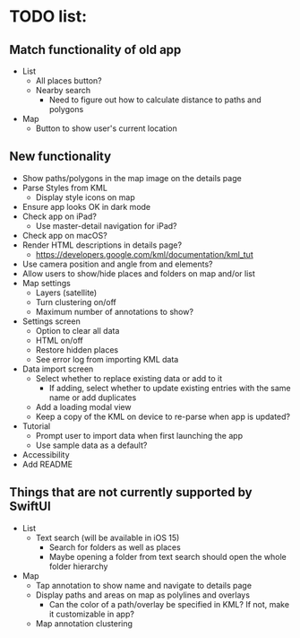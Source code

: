TODO list:
==========

Match functionality of old app
------------------------------
- List
    - All places button?
    - Nearby search
        - Need to figure out how to calculate distance to paths and polygons
- Map
    - Button to show user's current location

New functionality
-----------------
- Show paths/polygons in the map image on the details page
- Parse Styles from KML
    - Display style icons on map
- Ensure app looks OK in dark mode
- Check app on iPad?
    - Use master-detail navigation for iPad?
- Check app on macOS?
- Render HTML descriptions in details page?
    - https://developers.google.com/kml/documentation/kml_tut
- Use camera position and angle from <Camera> and <LookAt> elements?
- Allow users to show/hide places and folders on map and/or list
- Map settings
    - Layers (satellite)
    - Turn clustering on/off
    - Maximum number of annotations to show?
- Settings screen
    - Option to clear all data
    - HTML on/off
    - Restore hidden places
    - See error log from importing KML data
- Data import screen
    - Select whether to replace existing data or add to it
        - If adding, select whether to update existing entries with the same name or add duplicates
    - Add a loading modal view
    - Keep a copy of the KML on device to re-parse when app is updated?
- Tutorial
    - Prompt user to import data when first launching the app 
    - Use sample data as a default?
- Accessibility
- Add README

Things that are not currently supported by SwiftUI
--------------------------------------------------
- List
    - Text search (will be available in iOS 15)
        - Search for folders as well as places
        - Maybe opening a folder from text search should open the whole folder hierarchy
- Map
    - Tap annotation to show name and navigate to details page
    - Display paths and areas on map as polylines and overlays
        - Can the color of a path/overlay be specified in KML? If not, make it customizable in app?
    - Map annotation clustering
